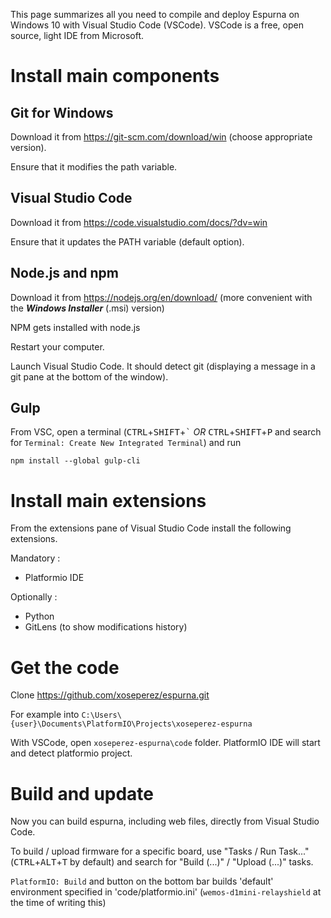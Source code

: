 This page summarizes all you need to compile and deploy Espurna on Windows 10 with Visual Studio Code (VSCode). VSCode is a free, open source, light IDE from Microsoft.

# Install main components

## Git for Windows

Download it from https://git-scm.com/download/win (choose appropriate version).

Ensure that it modifies the path variable.

## Visual Studio Code

Download it from https://code.visualstudio.com/docs/?dv=win

Ensure that it updates the PATH variable (default option).

## Node.js and npm

Download it from https://nodejs.org/en/download/ (more convenient with the ***Windows Installer*** (.msi) version)

NPM gets installed with node.js

Restart your computer. 

Launch Visual Studio Code. It should detect git (displaying a message in a git pane at the bottom of the window).

## Gulp

From VSC, open a terminal (<kbd>CTRL</kbd>+<kbd>SHIFT</kbd>+<kbd>\`</kbd> *OR* <kbd>CTRL</kbd>+<kbd>SHIFT</kbd>+<kbd>P</kbd> and search for `Terminal: Create New Integrated Terminal`) and run

```
npm install --global gulp-cli
```

# Install main extensions

From the extensions pane of Visual Studio Code install the following extensions.

Mandatory :
- Platformio IDE

Optionally :
- Python
- GitLens (to show modifications history)

# Get the code

Clone https://github.com/xoseperez/espurna.git

For example into `C:\Users\{user}\Documents\PlatformIO\Projects\xoseperez-espurna`

With VSCode, open `xoseperez-espurna\code` folder. PlatformIO IDE will start and detect platformio project.

# Build and update

Now you can build espurna, including web files, directly from Visual Studio Code.

To build / upload firmware for a specific board, use "Tasks / Run Task..." (<kbd>CTRL</kbd>+<kbd>ALT</kbd>+<kbd>T</kbd> by default) and search for "Build (...)" / "Upload (...)" tasks.

`PlatformIO: Build` and button on the bottom bar builds 'default' environment specified in 'code/platformio.ini' (`wemos-d1mini-relayshield` at the time of writing this)
